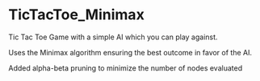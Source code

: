 # TicTacToe_Minimax

Tic Tac Toe Game with a simple AI which you can play against.

Uses the Minimax algorithm ensuring the best outcome in favor of the AI. 

Added alpha-beta pruning to minimize the number of nodes evaluated 
